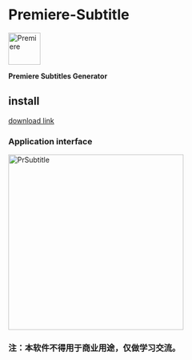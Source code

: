 # Premiere-Subtitle
<img src="https://gss2.bdstatic.com/-fo3dSag_xI4khGkpoWK1HF6hhy/baike/w%3D268/sign=24b4e201dd3f8794d3ff4f28ea1a0ead/5bafa40f4bfbfbed1d9537c671f0f736aec31fbe.jpg" alt="Premiere" width="64">

**Premiere Subtitles Generator**

## install
[download link](https://github.com/LewisTian/Premiere-Subtitle/releases)

### Application interface
<img src="https://i.loli.net/2017/08/19/59983b985aaef.png" alt="PrSubtitle" width="350" />



### 注：本软件不得用于商业用途，仅做学习交流。
